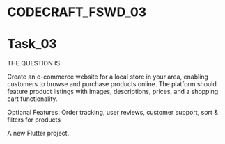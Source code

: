 
# CODECRAFT_FSWD_03

# Task_03
THE QUESTION IS

Create an e-commerce website for a local store in your area, enabling customers to browse and purchase products online. The platform should feature product listings with images, descriptions, prices, and a shopping cart functionality.

Optional Features: Order tracking, user reviews, customer support, sort & filters for products


A new Flutter project.
